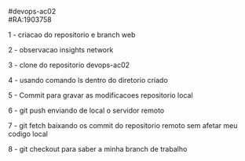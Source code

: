 #devops-ac02  
#RA:1903758  

1 - criacao do repositorio e branch web   

2 - observacao insights network  

3 - clone do repositorio devops-ac02  

4 - usando comando ls dentro do diretorio criado  

5 - Commit para gravar as modificacoes repositorio local  

6 - git push enviando de local o servidor remoto  

7 - git fetch baixando os commit do repositorio remoto sem afetar meu codigo local  

8 - git checkout para saber a minha branch de trabalho

